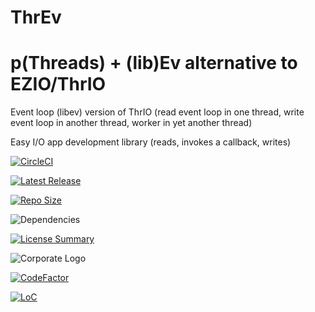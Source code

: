 # ThrEv
p(Threads) + (lib)Ev alternative to EZIO/ThrIO
==========
Event loop (libev) version of ThrIO
(read event loop in one thread,
write event loop in another thread,
worker in yet another thread)

Easy I/O app development library (reads, invokes a callback, writes)

[![CircleCI](https://img.shields.io/circleci/build/github/InnovAnon-Inc/ThrEv/?color=%23FF1100&logo=InnovAnon%2C%20Inc.&logoColor=%23FF1133&style=plastic)](https://circleci.com/gh/InnovAnon-Inc/ThrEv/)

[![Latest Release](https://img.shields.io/github/commits-since/InnovAnon-Inc/ThrEv//latest?color=%23FF1100&include_prereleases&logo=InnovAnon%2C%20Inc.&logoColor=%23FF1133&style=plastic)](https://github.com/InnovAnon-Inc/ThrEv//releases/latest)

[![Repo Size](https://img.shields.io/github/repo-size/InnovAnon-Inc/ThrEv/?color=%23FF1100&logo=InnovAnon%2C%20Inc.&logoColor=%23FF1133&style=plastic)](https://github.com/InnovAnon-Inc/ThrEv/)

![Dependencies](https://img.shields.io/librariesio/github/InnovAnon-Inc/ThrEv/?color=%23FF1100&style=plastic)

[![License Summary](https://img.shields.io/github/license/InnovAnon-Inc/ThrEv/?color=%23FF1100&label=Free%20Code%20for%20a%20Free%20World%21&logo=InnovAnon%2C%20Inc.&logoColor=%23FF1133&style=plastic)](https://tldrlegal.com/license/unlicense#summary)

![Corporate Logo](https://i.imgur.com/UD8y4Is.gif)

[![CodeFactor](https://www.codefactor.io/repository/github/InnovAnon-Inc/ThrEv/badge)](https://www.codefactor.io/repository/github/InnovAnon-Inc/ThrEv/)

[![LoC](https://tokei.rs/b1/github/InnovAnon-Inc/ThrEv/?category=code)](https://github.com/InnovAnon-Inc/ThrEv/)

